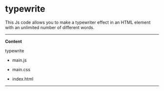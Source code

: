 # typewrite
This Js code allows you to make a typewriter effect in an HTML element with an unlimited number of different words.

---

**Content**

typewrite

  * main.js

  * main.css

  * index.html

---

 
